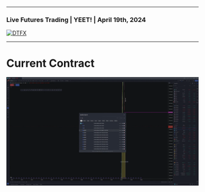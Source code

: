 ___
### Live Futures Trading | YEET! | April 19th, 2024

[![DTFX](http://img.youtube.com/vi/dwaeNJUniRk/0.jpg)](http://www.youtube.com/watch?v=dwaeNJUniRk "DTFX")
___
# Current Contract 
[![DTFX](pic/Live%20Futures%20Trading%20_%20YEET!%20_%20April%2019th,%202024%206-22%20screenshot.png)](https://www.youtube.com/watch?v=BGV57yOxkig#t=00h06m22s)
